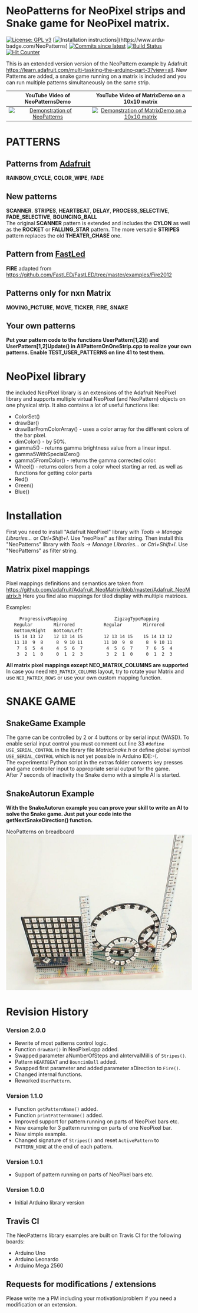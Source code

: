 # NeoPatterns for NeoPixel strips and Snake game for NeoPixel matrix.

[![License: GPL v3](https://img.shields.io/badge/License-GPLv3-blue.svg)](https://www.gnu.org/licenses/gpl-3.0)
[![Installation instructions](https://www.ardu-badge.com/badge/NeoPatterns.svg?)](https://www.ardu-badge.com/NeoPatterns)
[![Commits since latest](https://img.shields.io/github/commits-since/ArminJo/NeoPatterns/latest)](https://github.com/ArminJo/NeoPatterns/commits/master)
[![Build Status](https://travis-ci.org/ArminJo/NeoPatterns.svg?branch=master)](https://travis-ci.org/ArminJo/NeoPatterns)
[![Hit Counter](https://hitcounter.pythonanywhere.com/count/tag.svg?url=https%3A%2F%2Fgithub.com%2FArminJo%2FNeoPatterns)](https://github.com/brentvollebregt/hit-counter)

This is an extended version version of the NeoPattern example by Adafruit https://learn.adafruit.com/multi-tasking-the-arduino-part-3?view=all.
New Patterns are added, a snake game running on a matrix is included and you can run multiple patterns simultaneously on the same strip.

| YouTube Video of NeoPatternsDemo | YouTube Video of MatrixDemo on a 10x10 matrix |
| :-: | :-: |
| [![Demonstration of NeoPatterns](https://i.ytimg.com/vi/CsB7FkywCRQ/hqdefault.jpg)](https://www.youtube.com/watch?v=CsB7FkywCRQ) | [![Demonstration of MatrixDemo on a 10x10 matrix](https://i.ytimg.com/vi/URsq28l2PEQ/hqdefault.jpg)](https://www.youtube.com/watch?v=URsq28l2PEQ) |

# PATTERNS
## Patterns from [Adafruit](https://www.adafruit.com/)
**RAINBOW_CYCLE**, **COLOR_WIPE**, **FADE**
## New patterns
**SCANNER**. **STRIPES**, **HEARTBEAT**, **DELAY**, **PROCESS_SELECTIVE**, **FADE_SELECTIVE**, **BOUNCING_BALL**<br/>
The original **SCANNER** pattern is extended and includes the **CYLON** as well as the **ROCKET** or **FALLING_STAR** pattern. The more versatile **STRIPES** pattern replaces the old **THEATER_CHASE** one.
## Pattern from [FastLed](https://github.com/FastLED/FastLED)
**FIRE** adapted from https://github.com/FastLED/FastLED/tree/master/examples/Fire2012
## Patterns only for nxn Matrix
**MOVING_PICTURE**, **MOVE**, **TICKER**, **FIRE**, **SNAKE**
## Your own patterns
**Put your pattern code to the functions UserPattern\[1,2]() and UserPattern\[1,2]Update() in AllPatternOnOneStrip.cpp to realize your own patterns. Enable TEST_USER_PATTERNS on line 41 to test them.**

# NeoPixel library
the included NeoPixel library is an extensions of the Adafruit NeoPixel library and supports multiple virtual NeoPixel (and NeoPattern) objects on one physical strip. It also contains a lot of useful functions like:
- ColorSet()
- drawBar() 
- drawBarFromColorArray() - uses a color array for the different colors of the bar pixel.
- dimColor() - by 50%.
- gamma5() - returns gamma brightness value from a linear input.
- gamma5WithSpecialZero()
- gamma5FromColor() - returns the gamma corrected color.
- Wheel() - returns colors from a color wheel starting ar red.
as well as functions for getting color parts
- Red()
- Green()
- Blue()

# Installation
First you need to install "Adafruit NeoPixel" library with *Tools -> Manage Libraries...* or *Ctrl+Shift+I*. Use "neoPixel" as filter string.
Then install this "NeoPatterns" library with *Tools -> Manage Libraries...* or *Ctrl+Shift+I*. Use "NeoPatterns" as filter string.

## Matrix pixel mappings
Pixel mappings definitions and semantics are taken from https://github.com/adafruit/Adafruit_NeoMatrix/blob/master/Adafruit_NeoMatrix.h
Here you find also mappings for tiled display with multiple matrices.

Examples:
```
     ProgressiveMapping                  ZigzagTypeMapping
   Regular        Mirrored           Regular        Mirrored
   Bottom/Right   Bottom/Left                                                             
   15 14 13 12    12 13 14 15        12 13 14 15    15 14 13 12    
   11 10  9  8     8  9 10 11        11 10  9  8     8  9 10 11    
    7  6  5  4     4  5  6  7         4  5  6  7     7  6  5  4    
    3  2  1  0     0  1  2  3         3  2  1  0     0  1  2  3   
```

**All matrix pixel mappings except NEO_MATRIX_COLUMNS are supported**
In case you need `NEO_MATRIX_COLUMNS` layout, try to rotate your Matrix and use `NEO_MATRIX_ROWS` or use your own custom mapping function.

# SNAKE GAME
## SnakeGame Example
The game can be controlled by 2 or 4 buttons or by serial input (WASD). To enable serial input control you must comment out line 33 `#define USE_SERIAL_CONTROL` in the library file *MatrixSnake.h* or define global symbol `USE_SERIAL_CONTROL` which is not yet possible in Arduino IDE:-(.<br/>
The experimental Python script in the extras folder converts key presses and game controller input to appropriate serial output for the game.<br/>
After 7 seconds of inactivity the Snake demo with a simple AI is started.
## SnakeAutorun Example
**With the SnakeAutorun example you can prove your skill to write an AI to solve the Snake game. Just put your code into the getNextSnakeDirection() function.**

NeoPatterns on breadboard
![NeoPatterns on breadboard](https://github.com/ArminJo/NeoPatterns/blob/master/extras/Breadboard_complete.jpg)

# Revision History
### Version 2.0.0
- Rewrite of most patterns control logic.
- Function `drawBar()` in NeoPixel.cpp added.
- Swapped parameter aNumberOfSteps and aIntervalMillis of `Stripes()`.
- Pattern `HEARTBEAT` and `BouncinBall` added.
- Swapped first parameter and added parameter aDirection to `Fire()`.
- Changed internal functions.
- Reworked `UserPattern`.

### Version 1.1.0
- Function `getPatternName()` added.
- Function `printPatternName()` added.
- Improved support for pattern running on parts of NeoPixel bars etc.
- New example for 3 pattern running on parts of one NeoPixel bar.
- New simple example.
- Changed signature of `Stripes()` and reset `ActivePattern` to `PATTERN_NONE` at the end of each pattern.

### Version 1.0.1
- Support of pattern running on parts of NeoPixel bars etc.

### Version 1.0.0
- Initial Arduino library version

## Travis CI
The NeoPatterns library examples are built on Travis CI for the following boards:

- Arduino Uno
- Arduino Leonardo
- Arduino Mega 2560

## Requests for modifications / extensions
Please write me a PM including your motivation/problem if you need a modification or an extension.
